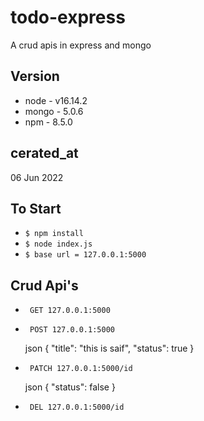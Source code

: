 # todo-express

A crud apis in express and mongo

## Version

- node - v16.14.2
- mongo - 5.0.6
- npm - 8.5.0

## cerated_at

06 Jun 2022

## To Start

- `$ npm install`
- `$ node index.js`
- `$ base url = 127.0.0.1:5000`

## Crud Api's

- ` GET 127.0.0.1:5000`
- ` POST 127.0.0.1:5000`

   json
     {
      "title": "this is saif",
       "status": true
      }

- ` PATCH 127.0.0.1:5000/id`

    json
   {
     "status": false
   }
   
 - ` DEL 127.0.0.1:5000/id`



